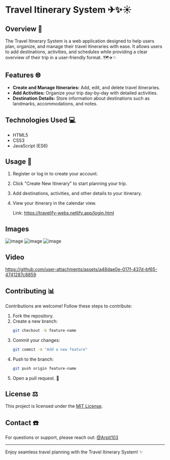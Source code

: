 # Travel Itinerary System ✈✨☀️

## Overview 📖
The Travel Itinerary System is a web application designed to help users plan, organize, and manage their travel itineraries with ease. It allows users to add destinations, activities, and schedules while providing a clear overview of their trip in a user-friendly format. 🗺️✈️✨

## Features 🌐
- **Create and Manage Itineraries:** Add, edit, and delete travel itineraries.
- **Add Activities:** Organize your trip day-by-day with detailed activities.
- **Destination Details:** Store information about destinations such as landmarks, accommodations, and notes.

## Technologies Used 💻
  - HTML5
  - CSS3
  - JavaScript (ES6)
    
## Usage 🎢
1. Register or log in to create your account.
2. Click "Create New Itinerary" to start planning your trip.
3. Add destinations, activities, and other details to your itinerary.
4. View your itinerary in the calendar view.

   Link: https://travelify-webs.netlify.app/login.html

## Images
![image](https://github.com/user-attachments/assets/5a8a5c5f-1c26-4601-8423-163112b13219)
![image](https://github.com/user-attachments/assets/dbd15774-9b84-4c02-8019-98cfa8479915)
![image](https://github.com/user-attachments/assets/c860842b-d562-4c06-aa5c-f258595e5496)
## Video
https://github.com/user-attachments/assets/a48dae0e-017f-437d-bf65-4741287c8859










## Contributing 📊
Contributions are welcome! Follow these steps to contribute:
1. Fork the repository.
2. Create a new branch:
   ```bash
   git checkout -b feature-name
   ```
3. Commit your changes:
   ```bash
   git commit -m "Add a new feature"
   ```
4. Push to the branch:
   ```bash
   git push origin feature-name
   ```
5. Open a pull request. 🔧

## License ⚖️
This project is licensed under the [MIT License](LICENSE).

## Contact ☎️
For questions or support, please reach out:
[@Arpit103](https://github.com/Arpit1037)

---
Enjoy seamless travel planning with the Travel Itinerary System! ✨

